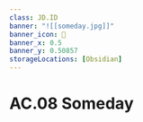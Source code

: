 ```yaml
---
class: JD.ID
banner: "![[someday.jpg]]"
banner_icon: 📇
banner_x: 0.5
banner_y: 0.50857
storageLocations: [Obsidian]
---
```



# AC.08 Someday
